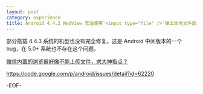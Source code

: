 ```yaml
---
layout: post
category: experience
title: Android 4.4.2 WebView 无法使用`<input type="file" />`弹出本地文件选择
---
```


部分搭载 4.4.3 系统的机型也没有完全修复。这是 Android 中间版本的一个 bug，在 5.0+ 系统也不存在这个问题。

[微信内置的浏览器好像不能上传文件，求大神指点？](http://www.zhihu.com/question/21452742/answer/34164634)

<https://code.google.com/p/android/issues/detail?id=62220>

-EOF-

